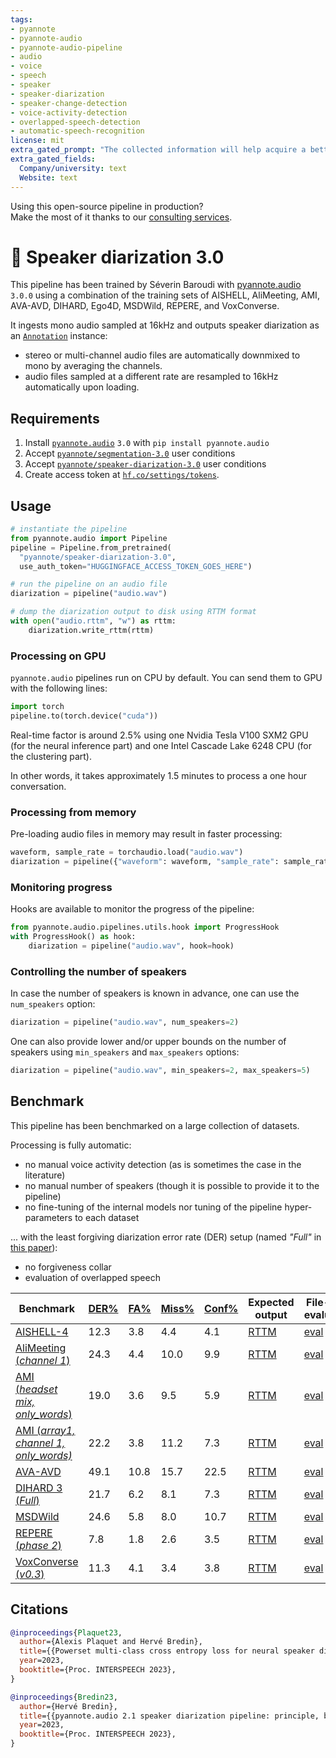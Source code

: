 ```yaml
---
tags: 
- pyannote
- pyannote-audio
- pyannote-audio-pipeline
- audio
- voice
- speech
- speaker
- speaker-diarization
- speaker-change-detection
- voice-activity-detection
- overlapped-speech-detection
- automatic-speech-recognition
license: mit
extra_gated_prompt: "The collected information will help acquire a better knowledge of pyannote.audio userbase and help its maintainers improve it further. Though this pipeline uses MIT license and will always remain open-source, we will occasionnally email you about premium pipelines and paid services around pyannote."
extra_gated_fields:
  Company/university: text
  Website: text
---
```


Using this open-source pipeline in production?  
Make the most of it thanks to our [consulting services](https://herve.niderb.fr/consulting.html).

# 🎹 Speaker diarization 3.0

This pipeline has been trained by Séverin Baroudi with [pyannote.audio](https://github.com/pyannote/pyannote-audio) `3.0.0` using a combination of the training sets of AISHELL, AliMeeting, AMI, AVA-AVD, DIHARD, Ego4D, MSDWild, REPERE, and VoxConverse.

It ingests mono audio sampled at 16kHz and outputs speaker diarization as an [`Annotation`](http://pyannote.github.io/pyannote-core/structure.html#annotation) instance: 

* stereo or multi-channel audio files are automatically downmixed to mono by averaging the channels. 
* audio files sampled at a different rate are resampled to 16kHz automatically upon loading.


## Requirements

1. Install [`pyannote.audio`](https://github.com/pyannote/pyannote-audio) `3.0` with `pip install pyannote.audio`
2. Accept [`pyannote/segmentation-3.0`](https://hf.co/pyannote/segmentation-3.0) user conditions
3. Accept [`pyannote/speaker-diarization-3.0`](https://hf.co/pyannote-speaker-diarization-3.0) user conditions
4. Create access token at [`hf.co/settings/tokens`](https://hf.co/settings/tokens).

## Usage

```python
# instantiate the pipeline
from pyannote.audio import Pipeline
pipeline = Pipeline.from_pretrained(
  "pyannote/speaker-diarization-3.0",
  use_auth_token="HUGGINGFACE_ACCESS_TOKEN_GOES_HERE")

# run the pipeline on an audio file
diarization = pipeline("audio.wav")

# dump the diarization output to disk using RTTM format
with open("audio.rttm", "w") as rttm:
    diarization.write_rttm(rttm)
```

### Processing on GPU

`pyannote.audio` pipelines run on CPU by default.
You can send them to GPU with the following lines:

```python 
import torch
pipeline.to(torch.device("cuda"))
```

Real-time factor is around 2.5% using one Nvidia Tesla V100 SXM2 GPU (for the neural inference part) and one Intel Cascade Lake 6248 CPU (for the clustering part).

In other words, it takes approximately 1.5 minutes to process a one hour conversation.

### Processing from memory

Pre-loading audio files in memory may result in faster processing:

```python
waveform, sample_rate = torchaudio.load("audio.wav")
diarization = pipeline({"waveform": waveform, "sample_rate": sample_rate})
```

### Monitoring progress

Hooks are available to monitor the progress of the pipeline:

```python
from pyannote.audio.pipelines.utils.hook import ProgressHook
with ProgressHook() as hook:
    diarization = pipeline("audio.wav", hook=hook)
```

### Controlling the number of speakers

In case the number of speakers is known in advance, one can use the `num_speakers` option:

```python
diarization = pipeline("audio.wav", num_speakers=2)
```

One can also provide lower and/or upper bounds on the number of speakers using `min_speakers` and `max_speakers` options:

```python
diarization = pipeline("audio.wav", min_speakers=2, max_speakers=5)
```

## Benchmark 

This pipeline has been benchmarked on a large collection of datasets.  

Processing is fully automatic:

* no manual voice activity detection (as is sometimes the case in the literature)
* no manual number of speakers (though it is possible to provide it to the pipeline)
* no fine-tuning of the internal models nor tuning of the pipeline hyper-parameters to each dataset

... with the least forgiving diarization error rate (DER) setup (named *"Full"* in [this paper](https://doi.org/10.1016/j.csl.2021.101254)):

* no forgiveness collar
* evaluation of overlapped speech

| Benchmark                                                                                                                                   | [DER%](. "Diarization error rate") | [FA%](. "False alarm rate") | [Miss%](. "Missed detection rate") | [Conf%](. "Speaker confusion rate") | Expected output                                                                                                               | File-level evaluation                                                                                                         |
| ------------------------------------------------------------------------------------------------------------------------------------------- | ---------------------------------- | --------------------------- | ---------------------------------- | ----------------------------------- | ----------------------------------------------------------------------------------------------------------------------------- | ----------------------------------------------------------------------------------------------------------------------------- |
| [AISHELL-4](http://www.openslr.org/111/)                                                                                                    | 12.3                              | 3.8                        | 4.4                               | 4.1                                | [RTTM](https://huggingface.co/pyannote/speaker-diarization-3.0.0/blob/main/reproducible_research/AISHELL.SpeakerDiarization.Benchmark.test.rttm)          | [eval](https://huggingface.co/pyannote/speaker-diarization-3.0.0/blob/main/reproducible_research/AISHELL.SpeakerDiarization.Benchmark.test.eval)          |
| [AliMeeting (*channel 1*)](https://www.openslr.org/119/)                                                                                    | 24.3                              | 4.4                        | 10.0                              | 9.9                                | [RTTM](https://huggingface.co/pyannote/speaker-diarization-3.0.0/blob/main/reproducible_research/AliMeeting.SpeakerDiarization.Benchmark.test.rttm)       | [eval](https://huggingface.co/pyannote/speaker-diarization-3.0.0/blob/main/reproducible_research/AliMeeting.SpeakerDiarization.Benchmark.test.eval)       |
| [AMI (*headset mix,*](https://groups.inf.ed.ac.uk/ami/corpus/) [*only_words*)](https://github.com/BUTSpeechFIT/AMI-diarization-setup)       | 19.0                              | 3.6                        | 9.5                               | 5.9                                | [RTTM](https://huggingface.co/pyannote/speaker-diarization-3.0.0/blob/main/reproducible_research/AMI.SpeakerDiarization.Benchmark.test.rttm)              | [eval](https://huggingface.co/pyannote/speaker-diarization-3.0.0/blob/main/reproducible_research/AMI.SpeakerDiarization.Benchmark.test.eval)              |
| [AMI (*array1, channel 1,*](https://groups.inf.ed.ac.uk/ami/corpus/) [*only_words)*](https://github.com/BUTSpeechFIT/AMI-diarization-setup) | 22.2                              | 3.8                        | 11.2                              | 7.3                                | [RTTM](https://huggingface.co/pyannote/speaker-diarization-3.0.0/blob/main/reproducible_research/AMI-SDM.SpeakerDiarization.Benchmark.test.rttm)          | [eval](https://huggingface.co/pyannote/speaker-diarization-3.0.0/blob/main/reproducible_research/AMI-SDM.SpeakerDiarization.Benchmark.test.eval)          |
| [AVA-AVD](https://arxiv.org/abs/2111.14448) |  49.1 | 10.8 | 15.7| 22.5 | [RTTM](https://huggingface.co/pyannote/speaker-diarization-3.0.0/blob/main/reproducible_research/AVA-AVD.SpeakerDiarization.Benchmark.test.rttm)       | [eval](https://huggingface.co/pyannote/speaker-diarization-3.0.0/blob/main/reproducible_research/AVA-AVD.SpeakerDiarization.Benchmark.test.eval)       |
| [DIHARD 3 (*Full*)](https://arxiv.org/abs/2012.01477)                                                                                       | 21.7                              | 6.2                       | 8.1                               | 7.3                                | [RTTM](https://huggingface.co/pyannote/speaker-diarization-3.0.0/blob/main/reproducible_research/DIHARD.SpeakerDiarization.Benchmark.test.rttm)           | [eval](https://huggingface.co/pyannote/speaker-diarization-3.0.0/blob/main/reproducible_research/DIHARD.SpeakerDiarization.Benchmark.test.eval)           |
| [MSDWild](https://x-lance.github.io/MSDWILD/) | 24.6 | 5.8 | 8.0 | 10.7 | [RTTM](https://huggingface.co/pyannote/speaker-diarization-3.0.0/blob/main/reproducible_research/MSDWILD.SpeakerDiarization.Benchmark.test.rttm)       | [eval](https://huggingface.co/pyannote/speaker-diarization-3.0.0/blob/main/reproducible_research/MSDWILD.SpeakerDiarization.Benchmark.test.eval)       |
| [REPERE (*phase 2*)](https://islrn.org/resources/360-758-359-485-0/)                                                                        | 7.8                               | 1.8                        | 2.6                               | 3.5                                | [RTTM](https://huggingface.co/pyannote/speaker-diarization-3.0.0/blob/main/reproducible_research/REPERE.SpeakerDiarization.Benchmark.test.rttm)           | [eval](https://huggingface.co/pyannote/speaker-diarization-3.0.0/blob/main/reproducible_research/REPERE.SpeakerDiarization.Benchmark.test.eval)           |
| [VoxConverse (*v0.3*)](https://github.com/joonson/voxconverse)                                                                              | 11.3                              | 4.1                        | 3.4                               | 3.8                                | [RTTM](https://huggingface.co/pyannote/speaker-diarization-3.0.0/blob/main/reproducible_research/VoxConverse.SpeakerDiarization.Benchmark.test.rttm)       | [eval](https://huggingface.co/pyannote/speaker-diarization-3.0.0/blob/main/reproducible_research/VoxConverse.SpeakerDiarization.Benchmark.test.eval)       |


## Citations

```bibtex
@inproceedings{Plaquet23,
  author={Alexis Plaquet and Hervé Bredin},
  title={{Powerset multi-class cross entropy loss for neural speaker diarization}},
  year=2023,
  booktitle={Proc. INTERSPEECH 2023},
}
```

```bibtex
@inproceedings{Bredin23,
  author={Hervé Bredin},
  title={{pyannote.audio 2.1 speaker diarization pipeline: principle, benchmark, and recipe}},
  year=2023,
  booktitle={Proc. INTERSPEECH 2023},
}
```
